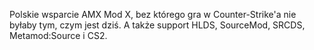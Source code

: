 Polskie wsparcie AMX Mod X, bez którego gra w Counter-Strike'a nie byłaby tym, czym jest dziś. A także support HLDS, SourceMod, SRCDS, Metamod:Source i CS2.
